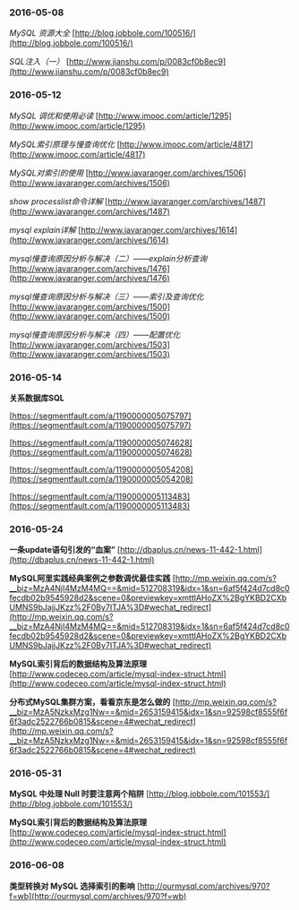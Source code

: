 ### 2016-05-08
*MySQL 资源大全*	[http://blog.jobbole.com/100516/](http://blog.jobbole.com/100516/)

*SQL注入（一）*	[http://www.jianshu.com/p/0083cf0b8ec9](http://www.jianshu.com/p/0083cf0b8ec9)

### 2016-05-12
*MySQL 调优和使用必读*	[http://www.imooc.com/article/1295](http://www.imooc.com/article/1295)

*MySQL索引原理与慢查询优化*	[http://www.imooc.com/article/4817](http://www.imooc.com/article/4817)

*MySQL对索引的使用*	[http://www.javaranger.com/archives/1506](http://www.javaranger.com/archives/1506)

*show processlist命令详解*	[http://www.javaranger.com/archives/1487](http://www.javaranger.com/archives/1487)

*mysql explain详解*		[http://www.javaranger.com/archives/1614](http://www.javaranger.com/archives/1614)

*mysql慢查询原因分析与解决（二）——explain分析查询*	[http://www.javaranger.com/archives/1476](http://www.javaranger.com/archives/1476)

*mysql慢查询原因分析与解决（三）——索引及查询优化*		[http://www.javaranger.com/archives/1500](http://www.javaranger.com/archives/1500)

*mysql慢查询原因分析与解决（四）——配置优化*		[http://www.javaranger.com/archives/1503](http://www.javaranger.com/archives/1503)

### 2016-05-14
**关系数据库SQL**

[https://segmentfault.com/a/1190000005075797](https://segmentfault.com/a/1190000005075797)

[https://segmentfault.com/a/1190000005074628](https://segmentfault.com/a/1190000005074628)

[https://segmentfault.com/a/1190000005054208](https://segmentfault.com/a/1190000005054208)

[https://segmentfault.com/a/1190000005113483](https://segmentfault.com/a/1190000005113483)

### 2016-05-24
**一条update语句引发的“血案”**		[http://dbaplus.cn/news-11-442-1.html](http://dbaplus.cn/news-11-442-1.html)

**MySQL阿里实践经典案例之参数调优最佳实践**		[http://mp.weixin.qq.com/s?__biz=MzA4NjI4MzM4MQ==&mid=512708319&idx=1&sn=6af5f424d7cd8c0fecdb02b9545928d2&scene=0&previewkey=xmttlAHoZX%2BgYKBD2CXbUMNS9bJajjJKzz%2F0By7ITJA%3D#wechat_redirect](http://mp.weixin.qq.com/s?__biz=MzA4NjI4MzM4MQ==&mid=512708319&idx=1&sn=6af5f424d7cd8c0fecdb02b9545928d2&scene=0&previewkey=xmttlAHoZX%2BgYKBD2CXbUMNS9bJajjJKzz%2F0By7ITJA%3D#wechat_redirect)

**MySQL索引背后的数据结构及算法原理**	[http://www.codeceo.com/article/mysql-index-struct.html](http://www.codeceo.com/article/mysql-index-struct.html)

**分布式MySQL集群方案，看看京东是怎么做的**		[http://mp.weixin.qq.com/s?__biz=MzA5NzkxMzg1Nw==&mid=2653159415&idx=1&sn=92598cf8555f6f6f3adc2522766b0815&scene=4#wechat_redirect](http://mp.weixin.qq.com/s?__biz=MzA5NzkxMzg1Nw==&mid=2653159415&idx=1&sn=92598cf8555f6f6f3adc2522766b0815&scene=4#wechat_redirect)

### 2016-05-31
**MySQL 中处理 Null 时要注意两个陷阱**		[http://blog.jobbole.com/101553/](http://blog.jobbole.com/101553/)

**MySQL索引背后的数据结构及算法原理**	[http://www.codeceo.com/article/mysql-index-struct.html](http://www.codeceo.com/article/mysql-index-struct.html)

### 2016-06-08
**类型转换对 MySQL 选择索引的影响**	[http://ourmysql.com/archives/970?f=wb](http://ourmysql.com/archives/970?f=wb)